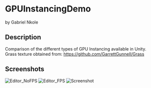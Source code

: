 # GPUInstancingDemo
by Gabriel Nkole

## Description
Comparison of the different types of GPU Instancing available in Unity.
Grass texture obtained from: https://github.com/GarrettGunnell/Grass

## Screenshots
![Editor_NoFPS](https://github.com/gabriel-nkole/GPUInstancingDemo/assets/101514971/03222cb0-b7f7-4cc9-b86e-1b4b87416965)
![Editor_FPS](https://github.com/gabriel-nkole/GPUInstancingDemo/assets/101514971/195a1446-7bd5-4df4-8736-d9c74e5912c4)
![Screenshot](https://github.com/gabriel-nkole/GPUInstancingDemo/assets/101514971/71915459-8ee4-48df-bcec-935b0d39a126)

